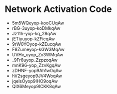 # Network Activation Code
* 5m5WQeyop-kooCUqAw
* rBG-3uyop-koDMkqAw
* Jz11h-yop-kq_28qAw
* jETiyuyop-kZFicqAw
* 9rW0YOyop-kZEucqAw
* F8Zumeyop-kGW3MqAw
* UVHv_uyop_Zx3WMqAw
* _9Fr6uyop_ZzpzoqAw
* mnK96-yop_ZzvKgqAw
* zDHNF-yop9Ah1w0qAw
* hV2sgeyop9JV4WoqAw
* jqelsOyop9IHO9oqAw
* QlX6Meyop9ICKK8qAw